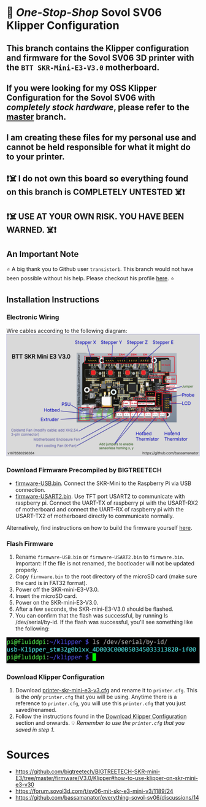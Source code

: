 # 🚨 *One-Stop-Shop* Sovol SV06 Klipper Configuration

## This branch contains the Klipper configuration and firmware for the Sovol SV06 3D printer with the `BTT SKR-Mini-E3-V3.0` motherboard.

## If you were looking for my OSS Klipper Configuration for the Sovol SV06 with *completely stock hardware*, please refer to the [master](https://github.com/bassamanator/Sovol-SV06-firmware/tree/master) branch.

## I am creating these files for my personal use and cannot be held responsible for what it might do to your printer.

## ❗☠️ I do not own this board so everything found on this branch is COMPLETELY UNTESTED ☠️❗
## ❗☠️ USE AT YOUR OWN RISK. YOU HAVE BEEN WARNED. ☠️❗

## An Important Note

⭐ A big thank you to Github user `transistor1`. This branch would not have been possible without his help. Please checkout his profile [here](https://github.com/transistor1). ⭐

## Installation Instructions

### Electronic Wiring

Wire cables according to the following diagram:
<img src="./misc/skr-mini/skr-mini-e3-v3.0-v1678580296384.png" alt='skr-mini-e3-v3.0 installation instructions'/>
### Download Firmware Precompiled by BIGTREETECH
- [firmware-USB.bin](./misc/skr-mini/firmware-USB.bin). Connect the SKR-Mini to the Raspberry Pi via USB connection.
- [firmware-USART2.bin](./misc/skr-mini/firmware-USART2.bin). Use TFT port USART2 to communicate with raspberry pi. Connect the UART-TX of raspberry pi with the USART-RX2 of motherboard and connect the UART-RX of raspberry pi with the USART-TX2 of motherboard directly to communicate normally.

Alternatively, find instructions on how to build the firmware yourself [here](https://github.com/bigtreetech/BIGTREETECH-SKR-mini-E3/tree/master/firmware/V3.0/Klipper#build-firmware-image).

### Flash Firmware

1. Rename `firmware-USB.bin` or `firmware-USART2.bin` to `firmware.bin`.
Important: If the file is not renamed, the bootloader will not be updated properly.
2. Copy `firmware.bin` to the root directory of the microSD card (make sure the card is in FAT32 format).
3. Power off the SKR-mini-E3-V3.0.
4. Insert the microSD card.
5. Power on the SKR-mini-E3-V3.0.
6. After a few seconds, the SKR-mini-E3-V3.0 should be flashed.
7. You can confirm that the flash was successful, by running ls /dev/serial/by-id. If the flash was successful, you'll see something like the following:
<img src="./misc/skr-mini/ls-output.png" alt='ls output'/>

### Download Klipper Configuration

1. Download [printer-skr-mini-e3-v3.cfg](./printer-skr-mini-e3-v3.cfg) and rename it to `printer.cfg`. This is the *only* `printer.cfg` that you will be using. Anytime there is a reference to `printer.cfg`, you will use this `printer.cfg` that you just saved/renamed.
2. Follow the instructions found in the [Download Klipper Configuration](https://github.com/bassamanator/Sovol-SV06-firmware#download-klipper-configuration) section and onwards. 💡 *Remember to use the `printer.cfg` that you saved in step 1*.

# Sources

- https://github.com/bigtreetech/BIGTREETECH-SKR-mini-E3/tree/master/firmware/V3.0/Klipper#how-to-use-klipper-on-skr-mini-e3-v30
- https://forum.sovol3d.com/t/sv06-mit-skr-e3-mini-v3/1189/24
- https://github.com/bassamanator/everything-sovol-sv06/discussions/14